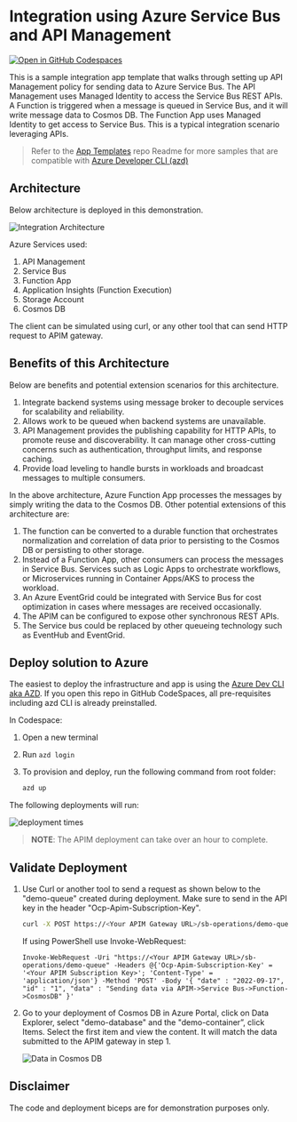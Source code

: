 # Integration using Azure Service Bus and API Management

[![Open in GitHub Codespaces](https://github.com/codespaces/badge.svg)](https://github.com/codespaces/new?hide_repo_select=true&ref=codespaces&repo=604926774&machine=standardLinux32gb&devcontainer_path=.devcontainer%2Fdevcontainer.json&location=WestUs2)

This is a sample integration app template that walks through setting up API Management policy for sending data to Azure Service Bus. The API Management uses Managed Identity to access the Service Bus REST APIs. A Function is triggered when a message is queued in Service Bus, and it will write message data to Cosmos DB. The Function App uses Managed Identity to get access to Service Bus. This is a typical integration scenario leveraging APIs.

> Refer to the [App Templates](https://github.com/microsoft/App-Templates) repo Readme for more samples that are compatible with [Azure Developer CLI (azd)](https://github.com/Azure/azure-dev/)

## Architecture
Below architecture is deployed in this demonstration.

![Integration Architecture](media/s8.png)

Azure Services used:

1. API Management
1. Service Bus
1. Function App
1. Application Insights (Function Execution)
1. Storage Account
1. Cosmos DB

The client can be simulated using curl, or any other tool that can send HTTP request to APIM gateway.

## Benefits of this Architecture

Below are benefits and potential extension scenarios for this architecture.

1. Integrate backend systems using message broker to decouple services for scalability and reliability. 
1. Allows work to be queued when backend systems are unavailable.
1. API Management provides the publishing capability for HTTP APIs, to promote reuse and discoverability. It can manage other cross-cutting concerns such as authentication, throughput limits, and response caching.
1. Provide load leveling to handle bursts in workloads and broadcast messages to multiple consumers.

In the above architecture, Azure Function App processes the messages by simply writing the data to the Cosmos DB. 
Other potential extensions of this architecture are:

1. The function can be converted to a durable function that orchestrates normalization and correlation of data prior to persisting to the Cosmos DB or persisting to other storage.
1. Instead of a Function App, other consumers can process the messages in Service Bus. Services such as Logic Apps to orchestrate workflows, or Microservices running in Container Apps/AKS to process the workload.
1. An Azure EventGrid could be integrated with Service Bus for cost optimization in cases where messages are received occasionally.
1. The APIM can be configured to expose other synchronous REST APIs.
1. The Service bus could be replaced by other queueing technology such as EventHub and EventGrid.

## Deploy solution to Azure

The easiest to deploy the infrastructure and app is using the [Azure Dev CLI aka AZD](https://aka.ms/azd).  If you open this repo in GitHub CodeSpaces, all pre-requisites including azd CLI is already preinstalled.

In Codespace:
1. Open a new terminal
1. Run `azd login`
1. To provision and deploy, run the following command from root folder:

    ```bash
    azd up
    ```

The following deployments will run:

![deployment times](media/s9.png)

>**NOTE**: The APIM deployment can take over an hour to complete.

## Validate Deployment

1. Use Curl or another tool to send a request as shown below to the "demo-queue" created during deployment. Make sure to send in the API key in the header "Ocp-Apim-Subscription-Key".

    ```bash
    curl -X POST https://<Your APIM Gateway URL>/sb-operations/demo-queue -H 'Ocp-Apim-Subscription-Key:<Your APIM Subscription Key>' -H 'Content-Type: application/json' -d '{ "date" : "2022-09-17", "id" : "1", "data" : "Sending data via APIM->Service Bus->Function->CosmosDB" }'
    ```
    If using PowerShell use Invoke-WebRequest:

    ```
    Invoke-WebRequest -Uri "https://<Your APIM Gateway URL>/sb-operations/demo-queue" -Headers @{'Ocp-Apim-Subscription-Key' = '<Your APIM Subscription Key>'; 'Content-Type' = 'application/json'} -Method 'POST' -Body '{ "date" : "2022-09-17", "id" : "1", "data" : "Sending data via APIM->Service Bus->Function->CosmosDB" }'
    ```

1. Go to your deployment of Cosmos DB in Azure Portal, click on Data Explorer, select "demo-database" and the "demo-container”, click Items. Select the first item and view the content. It will match the data submitted to the APIM gateway in step 1.
    
    ![Data in Cosmos DB](media/s10.png)

## Disclaimer

The code and deployment biceps are for demonstration purposes only.